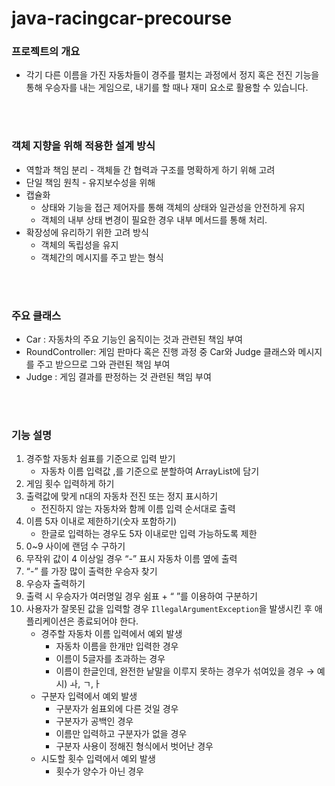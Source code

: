 # java-racingcar-precourse

### 프로젝트의 개요

- 각기 다른 이름을 가진 자동차들이 경주를 펼치는 과정에서 정지 혹은 전진 기능을 통해 우승자를 내는 게임으로, 내기를 할 때나 재미 요소로 활용할 수 있습니다.
<br/>
<br/>

### 객체 지향을 위해 적용한 설계 방식

- 역할과 책임 분리 - 객체들 간 협력과 구조를 명확하게 하기 위해 고려
- 단일 책임 원칙 - 유지보수성을 위해
- 캡슐화
    - 상태와 기능을 접근 제어자를 통해 객체의 상태와 일관성을 안전하게 유지
    - 객체의 내부 상태 변경이 필요한 경우 내부 메서드를 통해 처리.
- 확장성에 유리하기 위한 고려 방식
    - 객체의 독립성을 유지
    - 객체간의 메시지를 주고 받는 형식
<br/>
<br/>


### 주요 클래스

- Car : 자동차의 주요 기능인 움직이는 것과 관련된 책임 부여
- RoundController: 게임 판마다 혹은 진행 과정 중 Car와 Judge 클래스와 메시지를 주고 받으므로 그와 관련된 책임 부여
- Judge  :  게임 결과를 판정하는 것 관련된 책임 부여
<br/>
<br/>

### 기능 설명

1. 경주할 자동차 쉼표를 기준으로 입력 받기
    - 자동차 이름 입력값 ,를 기준으로 분할하여 ArrayList에 담기
2. 게임 횟수 입력하게 하기
3. 출력값에 맞게 n대의 자동차 전진 또는 정지 표시하기
    - 전진하지 않는 자동차와 함께 이름 입력 순서대로 출력
4. 이름 5자 이내로 제한하기(숫자 포함하기)
    - 한글로 입력하는 경우도 5자 이내로만 입력 가능하도록 제한
5. 0~9 사이에 랜덤 수 구하기 
6. 무작위 값이 4 이상일 경우 “-” 표시 자동차 이름 옆에 출력
7. “-” 를 가장 많이 출력한 우승자 찾기
8. 우승자 출력하기
9. 출력 시 우승자가 여러명일 경우 쉼표 + “ ”를 이용하여 구분하기
10. 사용자가 잘못된 값을 입력할 경우 `IllegalArgumentException`을 발생시킨 후 애플리케이션은 종료되어야 한다. 
    - 경주할 자동차 이름 입력에서 예외 발생
        - 자동차 이름을 한개만 입력한 경우
        - 이름이 5글자를 초과하는 경우
        - 이름이 한글인데, 완전한 낱말을 이루지 못하는 경우가 섞여있을 경우  → 예시) ㅘ, ㄱ,ㅏ
    - 구분자 입력에서 예외 발생
        - 구분자가 쉼표외에 다른 것일 경우
        - 구분자가 공백인 경우
        - 이름만 입력하고 구분자가 없을 경우
        - 구분자 사용이 정해진 형식에서 벗어난 경우
    - 시도할 횟수 입력에서 예외 발생
        - 횟수가 양수가 아닌 경우
          <br/>
          <br/>
          
